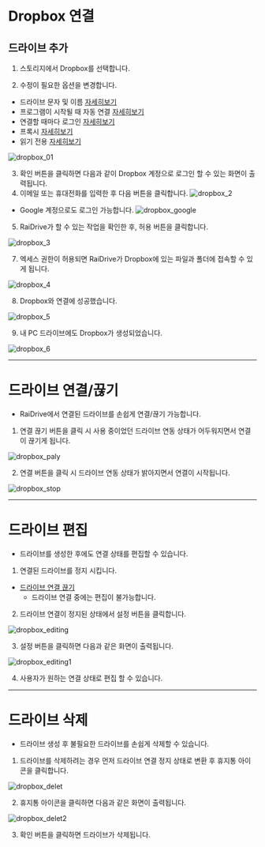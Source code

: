 # Dropbox 연결

## 드라이브 추가

1. 스토리지에서 Dropbox를 선택합니다.

2. 수정이 필요한 옵션을 변경합니다.

  - 드라이브 문자 및 이름 [자세히보기](https://github.com/bin1006/test/blob/master/drive_name.md)
  - 프로그램이 시작될 때 자동 연결 [자세히보기](https://github.com/bin1006/test/blob/master/automatic.md)
  - 연결할 때마다 로그인 [자세히보기](https://github.com/bin1006/test/blob/master/connection_login.md)
  - 프록시 [자세히보기](https://github.com/bin1006/test/blob/master/proxy.md#%ED%94%84%EB%A1%9D%EC%8B%9C-%EC%82%AC%EC%9A%A9)
  - 읽기 전용 [자세히보기](https://github.com/bin1006/test/blob/master/read.md)

![dropbox_01](/dropbox_01.PNG?raw=true)

3. 확인 버튼을 클릭하면 다음과 같이 Dropbox 계정으로 로그인 할 수 있는 화면이 출력됩니다.
4. 이메일 또는 휴대전화를 입력한 후 다음 버튼을 클릭합니다.
![dropbox_2](/dropbox_2.PNG?raw=true)

- Google 계정으로도 로그인 가능합니다.
![dropbox_google](/dropbox_google.PNG?raw=true)


5. RaiDrive가 할 수 있는 작업을 확인한 후, 허용 버튼을 클릭합니다.

![dropbox_3](/dropbox_3.PNG?raw=true)

7. 엑세스 권한이 허용되면 RaiDrive가 Dropbox에 있는 파일과 폴더에 접속할 수 있게 됩니다.

![dropbox_4](/dropbox_4.PNG?rawe=true)

8. Dropbox와 연결에 성공했습니다.

![dropbox_5](/dropbox_5.PNG?raw=true)

9. 내 PC 드라이브에도 Dropbox가 생성되었습니다.

![dropbox_6](/dropbox_6.PNG?raw=true)

    

---


# 드라이브 연결/끊기




- RaiDrive에서 연결된 드라이브를 손쉽게 연결/끊기 가능합니다.

1. 연결 끊기 버튼을 클릭 시 사용 중이었던 드라이브 연동 상태가 어두워지면서 연결이 끊기게 됩니다.

![dropbox_paly](/dropbox_play.png?raw=true)

2. 연결 버튼을 클릭 시 드라이브 연동 상태가 밝아지면서 연결이 시작됩니다.

![dropbox_stop](/dropbox_stop.PNG?raw=true)

---

# 드라이브 편집




- 드라이브를 생성한 후에도 연결 상태를 편집할 수 있습니다.

1. 연결된 드라이브를 정지 시킵니다.
  - [드라이브 연결 끊기](https://github.com/bin1006/test/blob/master/dropbox.md#%EB%93%9C%EB%9D%BC%EC%9D%B4%EB%B8%8C-%EC%97%B0%EA%B2%B0%EB%81%8A%EA%B8%B0)
    - 드라이브 연결 중에는 편집이 불가능합니다.
   
2. 드라이브 연결이 정지된 상태에서 설정 버튼을 클릭합니다.

![dropbox_editing](/dropbox_editing.png?raw=true)

3. 설정 버튼을 클릭하면 다음과 같은 화면이 출력됩니다.

![dropbox_editing1](/dropbox_editing1.PNG?raw=true)

4. 사용자가 원하는 연결 상태로 편집 할 수 있습니다.


---  



# 드라이브 삭제




- 드라이브 생성 후 불필요한 드라이브를 손쉽게 삭제할 수 있습니다.


1. 드라이브를 삭제하려는 경우 먼저 드라이브 연결 정지 상태로 변환 후 휴지통 아이콘을 클릭합니다.

![dropbox_delet](/dropbox_delet.png?raw=true)

2. 휴지통 아이콘을 클릭하면 다음과 같은 화면이 출력됩니다.

![dropbox_delet2](/dropbox_delet2.PNG?raw=true)

3. 확인 버튼을 클릭하면 드라이브가 삭제됩니다.
 
